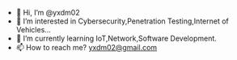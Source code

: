 - 👋 Hi, I’m @yxdm02
- 👀 I’m interested in Cybersecurity,Penetration Testing,Internet of Vehicles...
- 🌱 I’m currently learning IoT,Network,Software Development.
- 📫 How to reach me? yxdm02@gmail.com

<!---
yxdm02/yxdm02 is a ✨ special ✨ repository because its `README.md` (this file) appears on your GitHub profile.
You can click the Preview link to take a look at your changes.
--->
